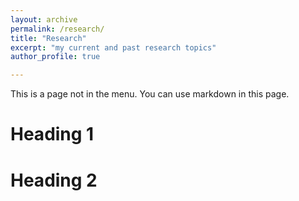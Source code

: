 ```yaml
---
layout: archive
permalink: /research/
title: "Research"
excerpt: "my current and past research topics"
author_profile: true

---
```


This is a page not in the menu. You can use markdown in this page.

Heading 1
======

Heading 2
======
